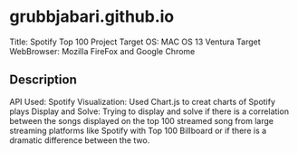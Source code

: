 # grubbjabari.github.io

Title: Spotify Top 100 Project
Target OS: MAC OS 13 Ventura
Target WebBrowser: Mozilla FireFox and Google Chrome

## Description

API Used: Spotify
Visualization: Used Chart.js to creat charts of Spotify plays
Display and Solve: Trying to display and solve if there is a correlation between 
the songs displayed on the top 100 streamed song from large streaming platforms 
like Spotify with Top 100 Billboard or if there is a dramatic difference between the
two.
